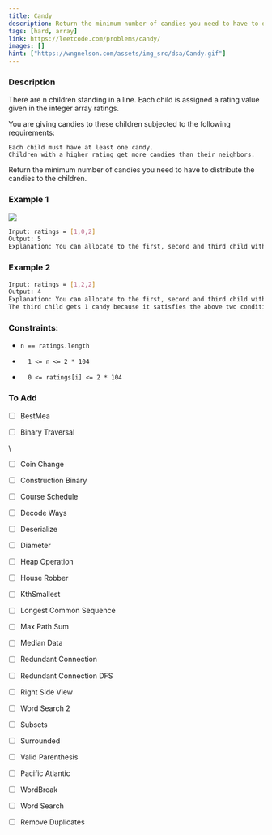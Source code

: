 ```yaml
---
title: Candy
description: Return the minimum number of candies you need to have to distribute the candies to the children.
tags: [hard, array]
link: https://leetcode.com/problems/candy/
images: []
hint: ["https://wngnelson.com/assets/img_src/dsa/Candy.gif"]
---
```


### Description

There are n children standing in a line. Each child is assigned a rating value given in the integer array ratings.

You are giving candies to these children subjected to the following requirements:

    Each child must have at least one candy.
    Children with a higher rating get more candies than their neighbors.

Return the minimum number of candies you need to have to distribute the candies to the children.

### Example 1

![](https://wngnelson.com/assets/img_src/dsa/Candy.gif)


```bash
Input: ratings = [1,0,2]
Output: 5
Explanation: You can allocate to the first, second and third child with 2, 1, 2 candies respectively.
```

### Example 2

```bash
Input: ratings = [1,2,2]
Output: 4
Explanation: You can allocate to the first, second and third child with 1, 2, 1 candies respectively.
The third child gets 1 candy because it satisfies the above two conditions.
```

### Constraints:

-     n == ratings.length
-       1 <= n <= 2 * 104
-       0 <= ratings[i] <= 2 * 104



### To Add

- [ ] BestMea


- [ ] Binary Traversal


\
- [ ] Coin Change
- [ ] Construction Binary
- [ ] Course Schedule
- [ ] Decode Ways
- [ ] Deserialize
- [ ] Diameter
- [ ] Heap Operation
- [ ] House Robber
- [ ] KthSmallest
- [ ] Longest Common Sequence
- [ ] Max Path Sum
- [ ] Median Data
- [ ] Redundant Connection
- [ ] Redundant Connection DFS
- [ ] Right Side View
- [ ] Word Search 2
- [ ] Subsets
- [ ] Surrounded
- [ ] Valid Parenthesis
- [ ] Pacific Atlantic
- [ ] WordBreak
- [ ] Word Search
- [ ] Remove Duplicates




